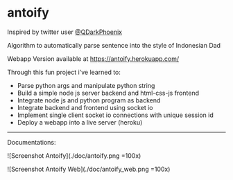 # antoify

Inspired by twitter user <a href="https://twitter.com/qdarkphoenix?lang=en">@QDarkPhoenix</a>

Algorithm to automatically parse sentence into the style of Indonesian Dad <br>

Webapp Version available at https://antoify.herokuapp.com/ 

Through this fun project i've learned to:
- Parse python args and manipulate python string
- Build a simple node js server backend and html-css-js frontend
- Integrate node js and python program as backend
- Integrate backend and frontend using socket io
- Implement single client socket io connections with unique session id
- Deploy a webapp into a live server (heroku)

---

Documentations:


![Screenshot Antoify](./doc/antoify.png =100x)


![Screenshot Antoify Web](./doc/antoify_web.png =100x)
